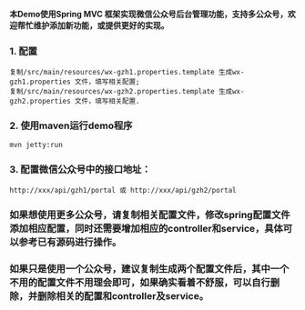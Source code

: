 #### 本Demo使用Spring MVC 框架实现微信公众号后台管理功能，支持多公众号，欢迎帮忙维护添加新功能，或提供更好的实现。
### 1. 配置
	复制/src/main/resources/wx-gzh1.properties.template 生成wx-gzh1.properties 文件，填写相关配置;
	复制/src/main/resources/wx-gzh2.properties.template 生成wx-gzh2.properties 文件，填写相关配置.
		
### 2. 使用maven运行demo程序
	mvn jetty:run
	
### 3. 配置微信公众号中的接口地址：
	http://xxx/api/gzh1/portal 或 http://xxx/api/gzh2/portal
	
### 如果想使用更多公众号，请复制相关配置文件，修改spring配置文件添加相应配置，同时还需要增加相应的controller和service，具体可以参考已有源码进行操作。
### 如果只是使用一个公众号，建议复制生成两个配置文件后，其中一个不用的配置文件不用理会即可，如果确实看着不舒服，可以自行删除，并删除相关的配置和controller及service。
